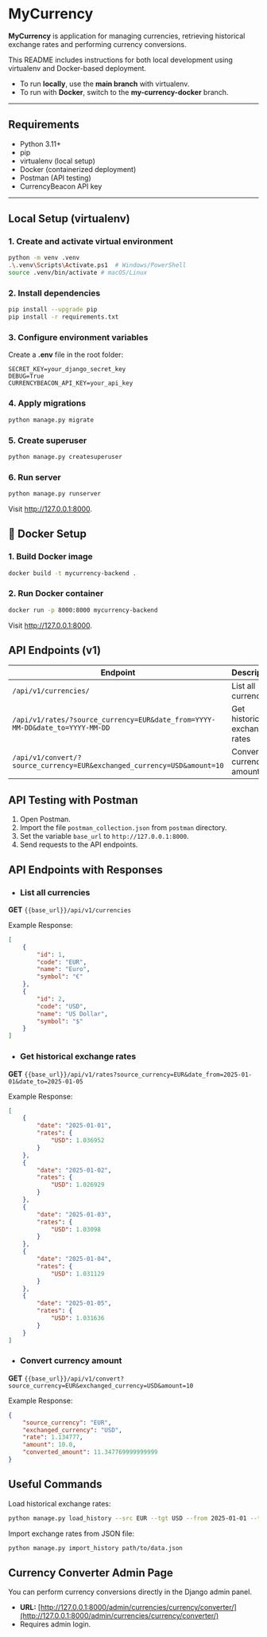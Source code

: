 # MyCurrency

**MyCurrency** is application for managing currencies, retrieving historical exchange rates and performing currency conversions.

This README includes instructions for both local development using virtualenv and Docker-based deployment.
- To run **locally**, use the **main branch** with virtualenv.
- To run with **Docker**, switch to the **my-currency-docker** branch.

---

## Requirements

- Python 3.11+
- pip
- virtualenv (local setup)
- Docker (containerized deployment)
- Postman (API testing)
- CurrencyBeacon API key
---

## Local Setup (virtualenv)

### 1. Create and activate virtual environment
```bash
python -m venv .venv
.\.venv\Scripts\Activate.ps1  # Windows/PowerShell
source .venv/bin/activate # macOS/Linux
```

### 2. Install dependencies
```bash
pip install --upgrade pip
pip install -r requirements.txt
```

### 3. Configure environment variables
Create a **.env** file in the root folder:
```env
SECRET_KEY=your_django_secret_key
DEBUG=True
CURRENCYBEACON_API_KEY=your_api_key
```

### 4. Apply migrations
```bash
python manage.py migrate
```

### 5. Create superuser
```bash
python manage.py createsuperuser
```

### 6. Run server
```bash
python manage.py runserver
```
Visit http://127.0.0.1:8000.

## 🚀  Docker Setup 

### 1.  Build Docker image
```bash
docker build -t mycurrency-backend .
```

### 2. Run Docker container
```bash
docker run -p 8000:8000 mycurrency-backend
```
Visit http://127.0.0.1:8000.

## API Endpoints (v1)

| Endpoint                                                                                  |  Description                      |
|-------------------------------------------------------------------------------------------|--------------------------------|
| `/api/v1/currencies/`                                                                     |  List all currencies             |
| `/api/v1/rates/?source_currency=EUR&date_from=YYYY-MM-DD&date_to=YYYY-MM-DD`              |  Get historical exchange rates  |
| `/api/v1/convert/?source_currency=EUR&exchanged_currency=USD&amount=10`                   |  Convert currency amounts        |

## API Testing with Postman

1. Open Postman.
2. Import the file `postman_collection.json` from `postman` directory.
3. Set the variable `base_url` to `http://127.0.0.1:8000`.
4. Send requests to the API endpoints.

## API Endpoints with Responses
- ### List all currencies

**GET** `{{base_url}}/api/v1/currencies`

Example Response:

```json
[
    {
        "id": 1,
        "code": "EUR",
        "name": "Euro",
        "symbol": "€"
    },
    {
        "id": 2,
        "code": "USD",
        "name": "US Dollar",
        "symbol": "$"
    }
]
```

- ###  Get historical exchange rates

**GET** `{{base_url}}/api/v1/rates?source_currency=EUR&date_from=2025-01-01&date_to=2025-01-05`

Example Response:

```json
[
    {
        "date": "2025-01-01",
        "rates": {
            "USD": 1.036952
        }
    },
    {
        "date": "2025-01-02",
        "rates": {
            "USD": 1.026929
        }
    },
    {
        "date": "2025-01-03",
        "rates": {
            "USD": 1.03098
        }
    },
    {
        "date": "2025-01-04",
        "rates": {
            "USD": 1.031129
        }
    },
    {
        "date": "2025-01-05",
        "rates": {
            "USD": 1.031636
        }
    }
]
```

- ### Convert currency amount

**GET** `{{base_url}}/api/v1/convert?source_currency=EUR&exchanged_currency=USD&amount=10`

Example Response:

```json
{
    "source_currency": "EUR",
    "exchanged_currency": "USD",
    "rate": 1.134777,
    "amount": 10.0,
    "converted_amount": 11.347769999999999
}
```


## Useful  Commands

Load historical exchange rates:
```bash
python manage.py load_history --src EUR --tgt USD --from 2025-01-01 --to 2025-01-07
```

Import exchange rates from JSON file:
```bash
python manage.py import_history path/to/data.json
```

## Currency Converter Admin Page

You can perform currency conversions directly in the Django admin panel.

- **URL:** [http://127.0.0.1:8000/admin/currencies/currency/converter/](http://127.0.0.1:8000/admin/currencies/currency/converter/)
- Requires admin login.



